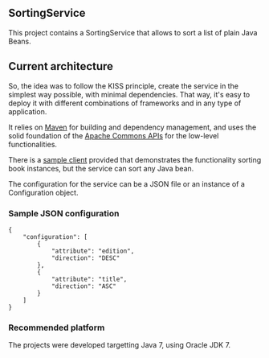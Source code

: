 ## SortingService

This project contains a SortingService that allows to sort a list of plain Java Beans.

## Current architecture

So, the idea was to follow the KISS principle, create the service in the simplest way possible,
with minimal dependencies.
That way, it's easy to deploy it with different combinations of frameworks and in any type of application.

It relies on [Maven](http://maven.apache.org) for building and dependency management, and uses the solid foundation of the
[Apache Commons APIs](http://commons.apache.org/) for the low-level functionalities.

There is a [sample client](https://github.com/deniseJF/booksortclient) provided that
demonstrates the functionality sorting book instances, but the service can sort any Java bean.

The configuration for the service can be a JSON file or an instance of a Configuration object.

### Sample JSON configuration

    {
        "configuration": [
            {
                "attribute": "edition", 
                "direction": "DESC"
            }, 
            {
                "attribute": "title", 
                "direction": "ASC"
            }
        ]
    }


### Recommended platform

The projects were developed targetting Java 7, using Oracle JDK 7.
